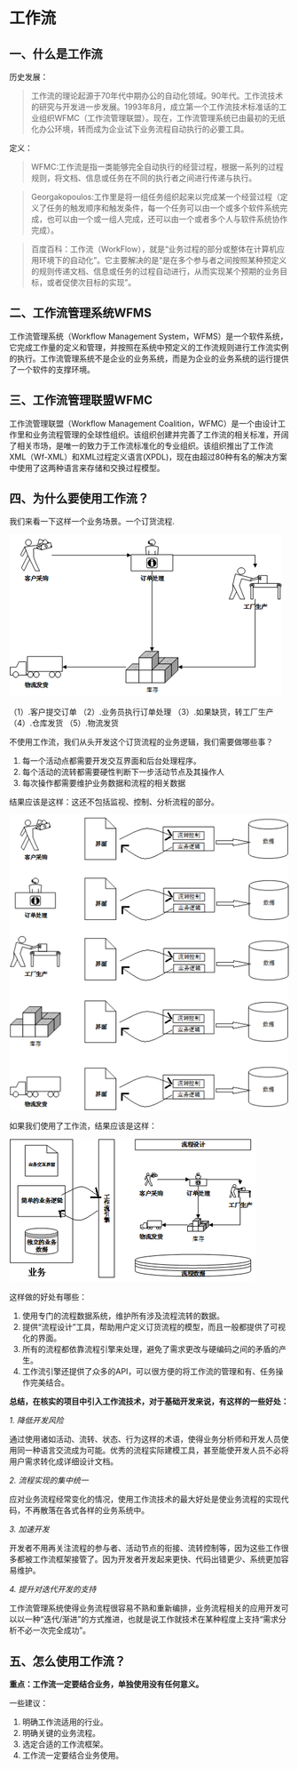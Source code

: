 # 工作流

## 一、什么是工作流

历史发展：

> 工作流的理论起源于70年代中期办公的自动化领域。90年代。工作流技术的研究与开发进一步发展。1993年8月，成立第一个工作流技术标准话的工业组织WFMC（工作流管理联盟）。现在，工作流管理系统已由最初的无纸化办公环境，转而成为企业试下业务流程自动执行的必要工具。

定义：

> WFMC:工作流是指一类能够完全自动执行的经营过程，根据一系列的过程规则，将文档、信息或任务在不同的执行者之间进行传递与执行。

> Georgakopoulos:工作里是将一组任务组织起来以完成某一个经营过程（定义了任务的触发顺序和触发条件，每一个任务可以由一个或多个软件系统完成，也可以由一个或一组人完成，还可以由一个或者多个人与软件系统协作完成）。

> 百度百科：工作流（WorkFlow），就是“业务过程的部分或整体在计算机应用环境下的自动化”。它主要解决的是“是在多个参与者之间按照某种预定义的规则传递文档、信息或任务的过程自动进行，从而实现某个预期的业务目标，或者促使次目标的实现”。

## 二、工作流管理系统WFMS

工作流管理系统（Workflow Management System，WFMS）是一个软件系统，它完成工作量的定义和管理，并按照在系统中预定义的工作流规则进行工作流实例的执行。工作流管理系统不是企业的业务系统，而是为企业的业务系统的运行提供了一个软件的支撑环境。

## 三、工作流管理联盟WFMC

工作流管理联盟（Workflow Management Coalition，WFMC）是一个由设计工作里和业务流程管理的全球性组织。该组织创建并完善了工作流的相关标准，开阔了相关市场，是唯一的致力于工作流标准化的专业组织。该组织推出了工作流XML（Wf-XML）和XML过程定义语言(XPDL)，现在由超过80种有名的解决方案中使用了这两种语言来存储和交换过程模型。

## 四、为什么要使用工作流？

我们来看一下这样一个业务场景。一个订货流程.

![订货流程](订货流程.png)

（1）.客户提交订单  （2）.业务员执行订单处理  （3）.如果缺货，转工厂生产  （4）.仓库发货  （5）.物流发货

不使用工作流，我们从头开发这个订货流程的业务逻辑，我们需要做哪些事？
 1. 每一个活动点都需要开发交互界面和后台处理程序。
 2. 每个活动的流转都需要硬性判断下一步活动节点及其操作人
 3. 每次操作都需要维护业务数据和流程的相关数据

结果应该是这样：这还不包括监视、控制、分析流程的部分。

![不使用工作流](不使用工作流结果.png)

如果我们使用了工作流，结果应该是这样：

![使用工作流](使用工作流结果.png)

这样做的好处有哪些：

1. 使用专门的流程数据系统，维护所有涉及流程流转的数据。
2. 提供“流程设计”工具，帮助用户定义订货流程的模型，而且一般都提供了可视化的界面。
3. 所有的流程都依靠流程引擎来处理，避免了需求更改与硬编码之间的矛盾的产生。
4. 工作流引擎还提供了众多的API，可以很方便的将工作流的管理和有、任务操作完美结合。

**总结，在核实的项目中引入工作流技术，对于基础开发来说，有这样的一些好处：**

*1. 降低开发风险*

通过使用诸如活动、流转、状态、行为这样的术语，使得业务分析师和开发人员使用同一种语言交流成为可能。优秀的流程实际建模工具，甚至能使开发人员不必将用户需求转化成详细设计文档。

*2. 流程实现的集中统一*

应对业务流程经常变化的情况，使用工作流技术的最大好处是使业务流程的实现代码，不再散落在各式各样的业务系统中。

*3. 加速开发*

开发者不用再关注流程的参与者、活动节点的衔接、流转控制等，因为这些工作很多都被工作流框架接管了。因为开发者开发起来更快、代码出错更少、系统更加容易维护。

*4. 提升对迭代开发的支持*

工作流管理系统使得业务流程很容易不熟和重新编排，业务流程相关的应用开发可以以一种“迭代/渐进”的方式推进，也就是说工作就技术在某种程度上支持“需求分析不必一次完全成功”。

## 五、怎么使用工作流？

**重点：工作流一定要结合业务，单独使用没有任何意义。**

一些建议：

1. 明确工作流适用的行业。
2. 明确关键的业务流程。
3. 选定合适的工作流框架。
4. 工作流一定要结合业务使用。